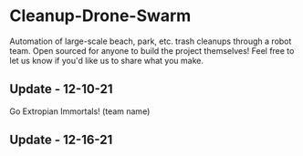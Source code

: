 # Cleanup-Drone-Swarm
Automation of large-scale beach, park, etc. trash cleanups through a robot team. Open sourced for anyone to build the project themselves! Feel free to let us know if you'd like us to share what you make.

Update - 12-10-21
-------
Go Extropian Immortals! (team name)

Update - 12-16-21
-------
